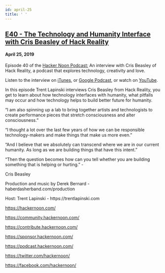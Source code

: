 ```yaml
---
id: april-25
title: ' '
---
```


<h2><a href="https://podcast.hackernoon.com/e/the-technology-and-humanity-interface-with-cris-beasley-of-hack-reality/">E40 - The Technology and Humanity Interface with Cris Beasley of Hack Reality</a></h2>
<h4>April 25, 2019</h4>

<p>
Episode 40 of the <a href="https://podcast.hackernoon.com/">Hacker Noon Podcast:</a> An interview with Cris Beasley of Hack Reality, a podcast that explores technology, creativity and love.
</p>
Listen to the interview on <a href="https://podcasts.apple.com/us/podcast/product-iteration-with-hacker-noon-interim-cto-dane-lyons/id1436233955?i=1000421970409&mt=2">iTunes</a>, or <a href="https://play.google.com/store/music">Google Podcast</a>, or watch on <a href="https://www.youtube.com/channel/UChu5YILgrOYOfkfRlTB-D-g">YouTube</a>.
<p>
In this episode Trent Lapinski interviews Cris Beasley from Hack Reality, you get to learn about how technology interfaces with humanity, what pitfalls may occur and how technology helps to build better future for humanity.
</p>
<p>
“I am also spinning up a lab to bring together artists and technologists to create performance pieces that stretch consciousness and alter consciousness.”
</p>
<p>
“I thought a lot over the last few years of how we can be responsible technology-makers and make things that make us more even.”
</p>
<p>
“And I believe that we absolutely can transcend where we are in our current humanity. As long as we are building things that have this intent.”
</p>
<p>
“Then the question becomes how can you tell whether you are building something that is helping or hurting.” -
</p>
<p>
Cris Beasley
</p>
<p>
Production and music by Derek Bernard - haberdasherband.com/production
</p>
<p>
Host: Trent Lapinski - https://trentlapinski.com
</p>
<p>
<a href="https://hackernoon.com/">https://hackernoon.com/</a>
</p>
<p>
<a href="https://community.hackernoon.com/">https://community.hackernoon.com/</a> 
</p>
<p>
<a href="https://contribute.hackernoon.com/">https://contribute.hackernoon.com/</a> 
</p>
<p>
<a href="https://sponsor.hackernoon.com/">https://sponsor.hackernoon.com/</a> 
</p>
<p>
<a href="https://podcast.hackernoon.com/">https://podcast.hackernoon.com/</a> 
</p>
<p>
<a href="https://twitter.com/hackernoon/">https://twitter.com/hackernoon/</a> 
</p>
<p>
<a href="https://facebook.com/hackernoon/">https://facebook.com/hackernoon/</a>
</p>